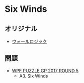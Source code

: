 # Six Winds

## オリジナル
- [ウォールロジック](fourwinds.md)

## 問題
- [WPF PUZZLE GP 2017 ROUND 5](../questions/wpfpgp2017_5.md)
	- A3. Six Winds
